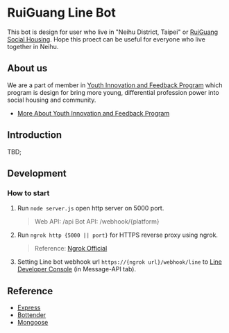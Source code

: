 # RuiGuang Line Bot

This bot is design for user who live in "Neihu District, Taipei" or [RuiGuang Social Housing](https://english.gov.taipei/News_Content.aspx?n=A11F01CFC9F58C83&sms=DFFA119D1FD5602C&s=1CFB5F5A2FFB9F72). Hope this proect can be useful for everyone who live together in Neihu.

## About us

We are a part of member in [Youth Innovation and Feedback Program](https://dosw.gov.taipei/News_Content.aspx?n=96CA70B5FC3C3D56&sms=C04230CB75259A56&s=BE95D373CBA73D55) which program is design for bring more young, differential profession power into social housing and community.

- [More About Youth Innovation and Feedback Program](https://www.facebook.com/JKPublicContribution)

## Introduction

TBD;

## Development

### How to start

1. Run `node server.js` open http server on 5000 port.
    > Web API: /api
    > Bot API: /webhook/{platform}
2. Run `ngrok http {5000 || port}` for HTTPS reverse proxy using ngrok.
    > Reference: [Ngrok Official](https://ngrok.com/docs)
3. Setting Line bot webhook url `https://{ngrok url}/webhook/line` to [Line Developer Console](https://developers.line.biz/console/) (in Message-API tab).

## Reference

- [Express](https://expressjs.com/en/starter/installing.html)
- [Bottender](https://bottender.js.org/docs/en/getting-started)
- [Mongoose](https://mongoosejs.com/docs/guide.html)